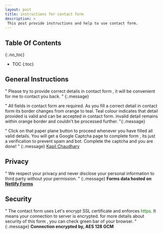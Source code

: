 ```yaml
---
layout: post
title: instructions for contact form
description: >
 This post provide instructions and help to use contact form.
---
```

## Table Of Contents
{:.no_toc}
- TOC
{:toc}

## General Instructions

" Please try to provide correct details in contact form , it will be convenient for me to contact you back. "
{:.message}


" All fields in contact form are required. As you fill a correct detail in contact form its border changes from orange to teal. Teal colour indicates that detail provided is valid and can be accepted in contact form. invalid detail remains within orange border and couldn't be processed further. "{:.message}


" Click on that paper plane button to proceed whenever you have filled all valid details. You will get a Google Captcha page to complete form , its just a verification to prevent spam and bot. Complete the captcha and you are done! "
{:.message}
[Kapil Chaudhary](/about)

## Privacy

" We respect your privacy and never disclose your personal information to third party without your permission. "
{:.message}
**Forms data hosted on 
[Netlify Forms](//netlify.com/privacy)**

## Security

" The contact form uses Let's encrypt SSL certificate and enforces <span style="color:green">https</span>. It means your connection to server is encrypted. for more details about security of this form , you can check green bar of your browser. "
{:.message}
**Connection encrypted by,
AES 128 GCM**